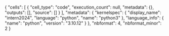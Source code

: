 {
 "cells": [
  {
   "cell_type": "code",
   "execution_count": null,
   "metadata": {},
   "outputs": [],
   "source": []
  }
 ],
 "metadata": {
  "kernelspec": {
   "display_name": "intern2024",
   "language": "python",
   "name": "python3"
  },
  "language_info": {
   "name": "python",
   "version": "3.10.12"
  }
 },
 "nbformat": 4,
 "nbformat_minor": 2
}
